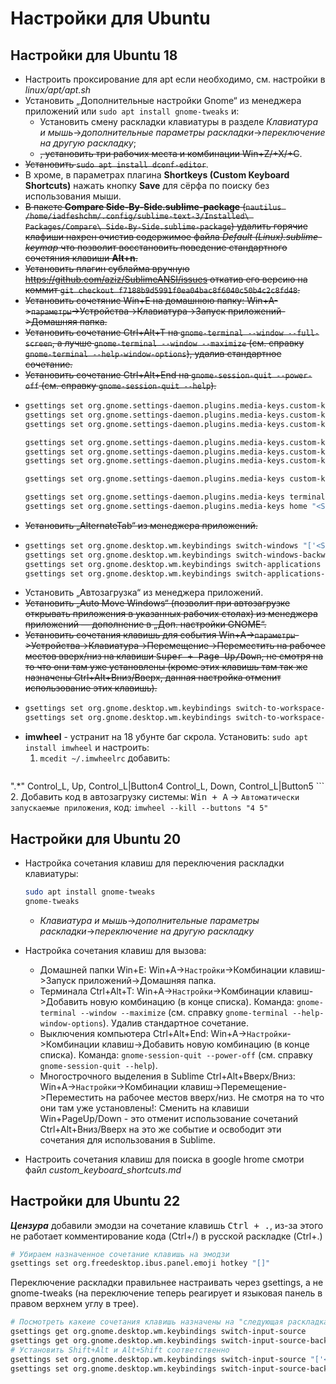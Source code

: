 # Настройки для Ubuntu

## Настройки для Ubuntu 18

* Настроить проксирование для apt если необходимо, см. настройки в _linux/apt/apt.sh_
* Установить „Дополнительные настройки Gnome“ из менеджера приложений или `sudo apt install gnome-tweaks` и:
  * Установить смену раскладки клавиатуры в разделе _Клавиатура и мышь_→_дополнительные параметры раскладки_→_переключение на другую раскладку_;
  * <del>, установить три рабочих места и комбинации Win+Z/+X/+C</del>.
* <del>Установить `sudo apt install dconf-editor`</del>.
* В хроме, в параметрах плагина __Shortkeys (Custom Keyboard Shortcuts)__ нажать кнопку __Save__ для сёрфа по поиску без использования мыши.
* <del>В пакете __Compare Side-By-Side.sublime-package__ (`nautilus /home/iadfeshchm/.config/sublime-text-3/Installed\ Packages/Compare\ Side-By-Side.sublime-package`) удалить горячие клафиши нахрен очистив содержимое файла _Default (Linux).sublime-keymap_ что позволит восстановить поведение стандартного сочетяния клавиши __Alt+n__.</del>
* <del>Установить плагин сублайма вручную https://github.com/aziz/SublimeANSI/issues откатив его версию на коммит `git checkout f7188b9d5991f0ea04bac8f6040c50b4c2c8fd48`.</del>
* <del>Установить сочетяние Win+E на домашнюю папку: Win+A->`параметры`->Устройства->Клавиатура->Запуск приложений->Домашняя папка.</del>
* <del>Установить сочетание Ctrl+Alt+T на `gnome-terminal --window --full-screen`, а лучше `gnome-terminal --window --maximize` (см. справку `gnome-terminal --help-window-options`), удалив стандартное сочетание.</del>
* <del>Установить сочетание Ctrl+Alt+End на `gnome-session-quit --power-off` (см. справку `gnome-session-quit --help`).</del>
* 
  ```bash
  gsettings set org.gnome.settings-daemon.plugins.media-keys.custom-keybinding:/org/gnome/settings-daemon/plugins/media-keys/custom-keybindings/custom0/ name "Терминал"
  gsettings set org.gnome.settings-daemon.plugins.media-keys.custom-keybinding:/org/gnome/settings-daemon/plugins/media-keys/custom-keybindings/custom0/ command "gnome-terminal --window --maximize"
  gsettings set org.gnome.settings-daemon.plugins.media-keys.custom-keybinding:/org/gnome/settings-daemon/plugins/media-keys/custom-keybindings/custom0/ binding "<Primary><Alt>t"

  gsettings set org.gnome.settings-daemon.plugins.media-keys.custom-keybinding:/org/gnome/settings-daemon/plugins/media-keys/custom-keybindings/custom1/ name "Выключить"
  gsettings set org.gnome.settings-daemon.plugins.media-keys.custom-keybinding:/org/gnome/settings-daemon/plugins/media-keys/custom-keybindings/custom1/ command "gnome-session-quit --power-off"
  gsettings set org.gnome.settings-daemon.plugins.media-keys.custom-keybinding:/org/gnome/settings-daemon/plugins/media-keys/custom-keybindings/custom1/ binding "<Primary><Alt>End"

  gsettings set org.gnome.settings-daemon.plugins.media-keys custom-keybindings "['/org/gnome/settings-daemon/plugins/media-keys/custom-keybindings/custom0/', '/org/gnome/settings-daemon/plugins/media-keys/custom-keybindings/custom1/', '/org/gnome/settings-daemon/plugins/media-keys/custom-keybindings/custom2/']"

  gsettings set org.gnome.settings-daemon.plugins.media-keys terminal ""
  gsettings set org.gnome.settings-daemon.plugins.media-keys home "<Super>e"
  ```
* <del>Установить „AlternateTab“ из менеджера приложений.</del>
* 
  ```bash
  gsettings set org.gnome.desktop.wm.keybindings switch-windows "['<Super>Tab','<Alt>Tab']"
  gsettings set org.gnome.desktop.wm.keybindings switch-windows-backward "['<Shift><Super>Tab','<Shift><Alt>Tab']"
  gsettings set org.gnome.desktop.wm.keybindings switch-applications "['<Super>grave']"
  gsettings set org.gnome.desktop.wm.keybindings switch-applications-backward "['<Shift><Super>grave']"

  ```
* Установить „Автозагрузка“ из менеджера приложений.
* <del>Установить „Auto Move Windows“ (позволит при автозагрузке открывать приложения в указанных рабочих столах) из менеджера приложений — дополнение в „Доп. настройки GNOME“.</del>
* <del>Установить сочетания клавишь для события Win+A->`параметры`->Устройства->Клавиатура->Перемещение->Переместить на рабочее местов вверх/низ на клавиши <kbd>Super + Page Up/Down</kbd>, не смотря на то что они там уже установлены (кроме этих клавишь там так же назначены Ctrl+Alt+Вниз/Вверх, данная настройка отменит использование этих клавишь).</del>
* 
  ```bash
  gsettings set org.gnome.desktop.wm.keybindings switch-to-workspace-down "['<Super>Page_Down']"
  gsettings set org.gnome.desktop.wm.keybindings switch-to-workspace-up "['<Super>Page_Up']"
  ```
* __imwheel__ - устранит на 18 убунте баг скрола. Установить: `sudo apt install imwheel` и настроить:
  1. `mcedit ~/.imwheelrc` добавить:
    ```
".*"
    Control_L, Up,   Control_L|Button4
    Control_L, Down, Control_L|Button5
    ```
  2. Добавить код в автозагрузку системы: <kbd>Win + A</kbd> → `Автоматически запускаемые приложения`, код: `imwheel --kill --buttons "4 5"`

## Настройки для Ubuntu 20

*   Настройка сочетания клавиш для переключения раскладки клавиатуры:

    ```sh
    sudo apt install gnome-tweaks
    gnome-tweaks
    ```
    *   _Клавиатура и мышь_→_дополнительные параметры раскладки_→_переключение на другую раскладку_

*   Настройка сочетания клавиш для вызова:

    *   Домашней папки Win+E: Win+A->`Настройки`->Комбинации клавиш->Запуск приложений->Домашняя папка.
    *   Терминала Ctrl+Alt+T: Win+A->`Настройки`->Комбинации клавиш->Добавить новую комбинацию (в конце списка). Команда: `gnome-terminal --window --maximize` (см. справку `gnome-terminal --help-window-options`). Удалив стандартное сочетание.
    *   Выключения компьютера Ctrl+Alt+End: Win+A->`Настройки`->Комбинации клавиш->Добавить новую комбинацию (в конце списка). Команда: `gnome-session-quit --power-off` (см. справку `gnome-session-quit --help`).
    *   Многострочного выделения в Sublime Ctrl+Alt+Вверх/Вниз: Win+A->`Настройки`->Комбинации клавиш->Перемещение->Переместить на рабочее местов вверх/низ. Не смотря на то что они там уже установлены!: Сменить на клавиши Win+PageUp/Down - это отменит использование сочетаний Ctrl+Alt+Вниз/Вверх на это же событие и освободит эти сочетания для использования в Sublime.

*   Настроить сочетания клавиш для поиска в google hrome смотри файл _custom_keyboard_shortcuts.md_


## Настройки для Ubuntu 22

***Цензура*** добавили эмодзи на сочетание клавишь <kbd>Ctrl + .</kbd>, из-за этого
не работает комментирование кода (Ctrl+/) в русской раскладке (Ctrl+.)

```sh
# Убираем назначенное сочетание клавишь на эмодзи
gsettings set org.freedesktop.ibus.panel.emoji hotkey "[]"
```

Переключение раскладки правильнее настраивать через gsettings, а не
gnome-tweaks (на переключение теперь реагирует и языковая панель в правом
верхнем углу в трее).

```sh
# Посмотреть какеие сочетания клавишь назначены на "следующая раскладка" и "предыдущая раскладка"
gsettings get org.gnome.desktop.wm.keybindings switch-input-source
gsettings get org.gnome.desktop.wm.keybindings switch-input-source-backward
# Установить Shift+Alt и Alt+Shift соответственно
gsettings set org.gnome.desktop.wm.keybindings switch-input-source "['<Shift>Alt_L']"
gsettings set org.gnome.desktop.wm.keybindings switch-input-source-backward "['<Alt>Shift_L']"
```
